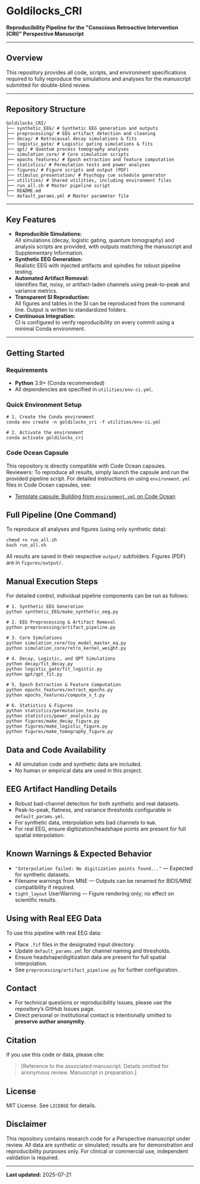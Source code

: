 # Goldilocks_CRI

**Reproducibility Pipeline for the "Conscious Retroactive Intervention (CRI)" Perspective Manuscript**

---

## Overview

This repository provides all code, scripts, and environment specifications required to fully reproduce the simulations and analyses for the manuscript submitted for double-blind review.

---

## Repository Structure

```text
Goldilocks_CRI/
├── synthetic_EEG/ # Synthetic EEG generation and outputs
├── preprocessing/ # EEG artifact detection and cleaning
├── decay/ # Retrocausal decay simulations & fits
├── logistic_gate/ # Logistic gating simulations & fits
├── qpt/ # Quantum process tomography analyses
├── simulation_core/ # Core simulation scripts
├── epochs_features/ # Epoch extraction and feature computation
├── statistics/ # Permutation tests and power analyses
├── figures/ # Figure scripts and output (PDF)
├── stimulus_presentation/ # Psychopy cue schedule generator
├── utilities/ # Shared utilities, including environment files
├── run_all.sh # Master pipeline script
├── README.md
└── default_params.yml # Master parameter file

```

---

## Key Features

- **Reproducible Simulations:**  
  All simulations (decay, logistic gating, quantum tomography) and analysis scripts are provided, with outputs matching the manuscript and Supplementary Information.
- **Synthetic EEG Generation:**  
  Realistic EEG with injected artifacts and spindles for robust pipeline testing.
- **Automated Artifact Removal:**  
  Identifies flat, noisy, or artifact-laden channels using peak-to-peak and variance metrics.
- **Transparent SI Reproduction:**  
  All figures and tables in the SI can be reproduced from the command line. Output is written to standardized folders.
- **Continuous Integration:**  
  CI is configured to verify reproducibility on every commit using a minimal Conda environment.

---






## Getting Started

### Requirements

- **Python** 3.9+ (Conda recommended)
- All dependencies are specified in `utilities/env-ci.yml`.

### Quick Environment Setup

```text
# 1. Create the Conda environment
conda env create -n goldilocks_cri -f utilities/env-ci.yml

# 2. Activate the environment
conda activate goldilocks_cri
```

### Code Ocean Capsule
This repository is directly compatible with Code Ocean capsules.
Reviewers: To reproduce all results, simply launch the capsule and run the provided pipeline script.
For detailed instructions on using `environment.yml` files in Code Ocean capsules, see:
- [Template capsule: Building from `environment.yml` on Code Ocean](https://help.codeocean.com/en/articles/3574667-template-capsule-building-from-environment-yml-with-deep-learning-jupyter-notebooks-in-a-loop)

## Full Pipeline (One Command)
To reproduce all analyses and figures (using only synthetic data):
```text
chmod +x run_all.sh
bash run_all.sh
```
All results are saved in their respective `output/` subfolders. Figures (PDF) are in `figures/output/`.

## Manual Execution Steps
For detailed control, individual pipeline components can be run as follows:
```text
# 1. Synthetic EEG Generation
python synthetic_EEG/make_synthetic_eeg.py

# 2. EEG Preprocessing & Artifact Removal
python preprocessing/artifact_pipeline.py

# 3. Core Simulations
python simulation_core/toy_model_master_eq.py
python simulation_core/retro_kernel_weight.py

# 4. Decay, Logistic, and QPT Simulations
python decay/fit_decay.py
python logistic_gate/fit_logistic.py
python qpt/qpt_fit.py

# 5. Epoch Extraction & Feature Computation
python epochs_features/extract_epochs.py
python epochs_features/compute_x_t.py

# 6. Statistics & Figures
python statistics/permutation_tests.py
python statistics/power_analysis.py
python figures/make_decay_figure.py
python figures/make_logistic_figure.py
python figures/make_tomography_figure.py

```
## Data and Code Availability
- All simulation code and synthetic data are included.
- No human or empirical data are used in this project.

## EEG Artifact Handling Details
- Robust bad-channel detection for both synthetic and real datasets.
- Peak-to-peak, flatness, and variance thresholds configurable in `default_params.yml`.
- For synthetic data, interpolation sets bad channels to `NaN`.
- For real EEG, ensure digitization/headshape points are present for full spatial interpolation.

## Known Warnings & Expected Behavior
- `"Interpolation failed: No digitization points found..."` — Expected for synthetic datasets.
- Filename warnings from MNE — Outputs can be renamed for BIDS/MNE compatibility if required.
- `tight_layout` UserWarning — Figure rendering only; no effect on scientific results.

## Using with Real EEG Data
To use this pipeline with real EEG data:
- Place `.fif` files in the designated input directory.
- Update `default_params.yml` for channel naming and thresholds.
- Ensure headshape/digitization data are present for full spatial interpolation.
- See `preprocessing/artifact_pipeline.py` for further configuration.

## Contact
- For technical questions or reproducibility issues, please use the repository’s GitHub Issues page.
- Direct personal or institutional contact is intentionally omitted to **preserve author anonymity**.

## Citation
If you use this code or data, please cite:
> [Reference to the associated manuscript. Details omitted for anonymous review. Manuscript in preparation.]



## License

MIT License. See `LICENSE` for details.



## Disclaimer

This repository contains research code for a Perspective manuscript under review. All data are synthetic or simulated; results are for demonstration and reproducibility purposes only. For clinical or commercial use, independent validation is required.

---
**Last updated:** 2025-07-21


